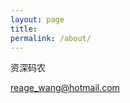 ```yaml
---
layout: page
title: 
permalink: /about/
---
```


资深码农

[reage_wang@hotmail.com](mailto:reage_wang@hotmail.com)